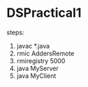 # DSPractical1
steps:
1. javac *.java
2. rmic AddersRemote
3. rmiregistry 5000
4. java MyServer
5. java MyClient
